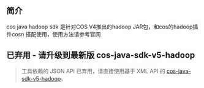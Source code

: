 ## 简介

cos java hadoop sdk 是针对COS V4推出的hadoop JAR包，和cos的hadoop插件cosn 搭配使用，使用方法请参考官网

## 已弃用 - 请升级到最新版 cos-java-sdk-v5-hadoop

> 工具依赖的 JSON API 已弃用，请直接使用基于 XML API 的 [cos-java-sdk-v5-hadoop](https://github.com/tencentyun/cos-java-sdk-v5-hadoop)。
